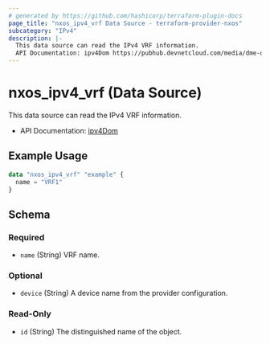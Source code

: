 ```yaml
---
# generated by https://github.com/hashicorp/terraform-plugin-docs
page_title: "nxos_ipv4_vrf Data Source - terraform-provider-nxos"
subcategory: "IPv4"
description: |-
  This data source can read the IPv4 VRF information.
  API Documentation: ipv4Dom https://pubhub.devnetcloud.com/media/dme-docs-10-2-2/docs/Layer%203/ipv4:Dom/
---
```


# nxos_ipv4_vrf (Data Source)

This data source can read the IPv4 VRF information.

- API Documentation: [ipv4Dom](https://pubhub.devnetcloud.com/media/dme-docs-10-2-2/docs/Layer%203/ipv4:Dom/)

## Example Usage

```terraform
data "nxos_ipv4_vrf" "example" {
  name = "VRF1"
}
```

<!-- schema generated by tfplugindocs -->
## Schema

### Required

- `name` (String) VRF name.

### Optional

- `device` (String) A device name from the provider configuration.

### Read-Only

- `id` (String) The distinguished name of the object.


